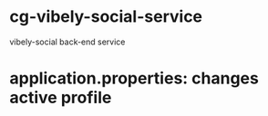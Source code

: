 # cg-vibely-social-service

vibely-social back-end service

# application.properties: changes active profile